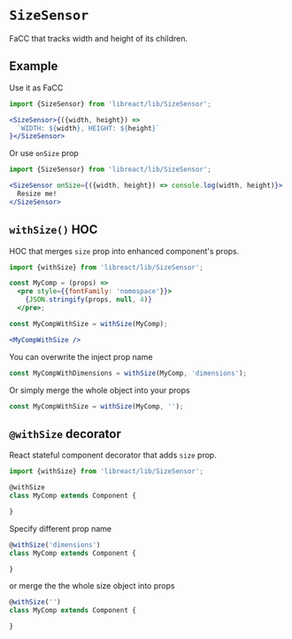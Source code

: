 # `SizeSensor`

FaCC that tracks width and height of its children.

## Example

Use it as FaCC

```jsx
import {SizeSensor} from 'libreact/lib/SizeSensor';

<SizeSensor>{({width, height}) =>
  `WIDTH: ${width}, HEIGHT: ${height}`
}</SizeSensor>
```

Or use `onSize` prop

```jsx
import {SizeSensor} from 'libreact/lib/SizeSensor';

<SizeSensor onSize={({width, height}) => console.log(width, height)}>
  Resize me!
</SizeSensor>
```


## `withSize()` HOC

HOC that merges `size` prop into enhanced component's props.

```jsx
import {withSize} from 'libreact/lib/SizeSensor';

const MyComp = (props) =>
  <pre style={{fontFamily: 'nomospace'}}>
    {JSON.stringify(props, null, 4)}
  </pre>;

const MyCompWithSize = withSize(MyComp);

<MyCompWithSize />
```

You can overwrite the inject prop name

```js
const MyCompWithDimensions = withSize(MyComp, 'dimensions');
```

Or simply merge the whole object into your props

```js
const MyCompWithSize = withSize(MyComp, '');
```

## `@withSize` decorator

React stateful component decorator that adds `size` prop.

```js
import {withSize} from 'libreact/lib/SizeSensor';

@withSize
class MyComp extends Component {

}
```

Specify different prop name

```js
@withSize('dimensions')
class MyComp extends Component {

}
```

or merge the the whole size object into props

```js
@withSize('')
class MyComp extends Component {

}
```

